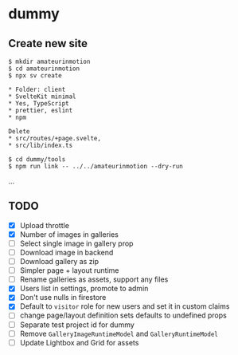 # dummy

## Create new site

```
$ mkdir amateurinmotion
$ cd amateurinmotion
$ npx sv create
```

```
* Folder: client
* SvelteKit minimal
* Yes, TypeScript
* prettier, eslint
* npm
```

```
Delete
* src/routes/+page.svelte,
* src/lib/index.ts
```

```
$ cd dummy/tools
$ npm run link -- ../../amateurinmotion --dry-run
```

…

## TODO

- [x] Upload throttle
- [x] Number of images in galleries
- [ ] Select single image in gallery prop
- [ ] Download image in backend
- [ ] Download gallery as zip
- [ ] Simpler page + layout runtime
- [ ] Rename galleries as assets, support any files
- [x] Users list in settings, promote to admin
- [x] Don't use nulls in firestore
- [x] Default to `visitor` role for new users and set it in custom claims
- [ ] change page/layout definition sets defaults to undefined props
- [ ] Separate test project id for dummy
- [ ] Remove `GalleryImageRuntimeModel` and `GalleryRuntimeModel`
- [ ] Update Lightbox and Grid for assets
